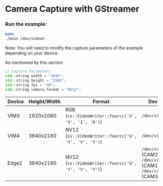 # Camera Capture with GStreamer

### Run the example:
```bash
make
./main /dev/videoX
```

Note: You will need to modify the capture parameters of the example depending on your device.

As mentioned by this section

```c++
// Capture Parameters
std::string width = "3840";
std::string height = "2160";
std::string fps = "30";
std::string camera_format = "NV12";
```

| Device | Height/Width | Format | Device |
| --- | --- | --- | --- |
| VIM3 | 1920x1080 | RGB <br/> (`cv::VideoWriter::fourcc('X', 'V', 'I', 'D')`) | `/dev/video0` |
| VIM4 | 3840x2160 | NV12 <br/> (`cv::VideoWriter::fourcc('U', 'Y', 'V', 'Y')`) | `/dev/video50` | 
| Edge2 | 3840x2160 | NV12 <br/> (`cv::VideoWriter::fourcc('U', 'Y', 'V', 'Y')`) | `/dev/video24` (CAM2) <br> `/dev/video33` (CAM1) <br> `/dev/video42` (CAM3) | 
